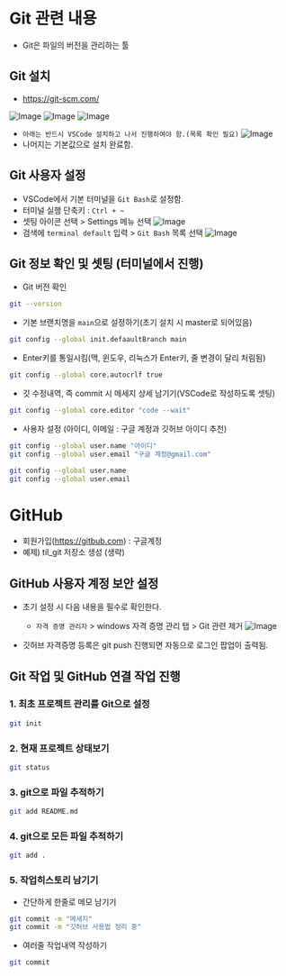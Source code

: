 # Git 관련 내용

- Git은 파일의 버전을 관리하는 툴

## Git 설치

- https://git-scm.com/

![Image](https://github.com/user-attachments/assets/5959eb6b-a11c-4a5c-a7a8-704a477069af)
![Image](https://github.com/user-attachments/assets/e18ebab7-6e6c-4c80-89bc-17367c9650e0)
![Image](https://github.com/user-attachments/assets/3494e274-e1aa-402c-a89d-a3ee0f544503)

- `아래는 반드시 VSCode 설치하고 나서 진행하여야 함.(목록 확인 필요)`
  ![Image](https://github.com/user-attachments/assets/df046492-885e-4083-b2fd-24f57fabe5c4)
- 나머지는 기본값으로 설치 완료함.

## Git 사용자 설정

- VSCode에서 기본 터미널을 `Git Bash`로 설정함.
- 터미널 실행 단축키 : `Ctrl + ~`
- 셋팅 아이콘 선택 > Settings 메뉴 선택
  ![Image](https://github.com/user-attachments/assets/baf526b3-ce3d-44fc-bcb9-716908bc6ede)
- 검색에 `terminal default` 입력 > `Git Bash` 목록 선택
  ![Image](https://github.com/user-attachments/assets/bfd588fb-9220-4603-9784-33a0ea519358)

## Git 정보 확인 및 셋팅 (터미널에서 진행)

- Git 버전 확인

```bash
git --version
```

- 기본 브랜치명을 `main`으로 설정하기(초기 설치 시 master로 되어있음)

```bash
git config --global init.defaaultBranch main
```

- Enter키를 통일시킴(맥, 윈도우, 리눅스가 Enter키, 줄 변경이 달리 처림됨)

```bash
git config --global core.autocrlf true
```

- 깃 수정내역, 즉 commit 시 메세지 상세 남기기(VSCode로 작성하도록 셋팅)

```bash
git config --global core.editor "code --wait"
```

- 사용자 설정 (아이디, 이메일 : 구글 계정과 깃허브 아이디 추천)

```bash
git config --global user.name "아이디"
git config --global user.email "구글 계정@gmail.com"
```

```bash
git config --global user.name
git config --global user.email
```

# GitHub

- 회원가입(https://gitbub.com) : 구글계정
- 예제) til_git 저장소 생성 (생략)

## GitHub 사용자 계정 보안 설정

- 초기 설정 시 다음 내용을 필수로 확인한다.

  - `자격 증명 관리자` > windows 자격 증명 관리 탭 > Git 관련 제거
    ![Image](https://github.com/user-attachments/assets/8a328177-b3ed-4693-8681-2bf213a078fc)

- 깃허브 자격증명 등록은 git push 진행되면 자동으로 로그인 팝업이 출력됨.

## Git 작업 및 GitHub 연결 작업 진행

### 1. 최초 프로젝트 관리를 Git으로 설정

```bash
git init
```

### 2. 현재 프로젝트 상태보기

```bash
git status
```

### 3. git으로 파일 추적하기

```bash
git add README.md
```

### 4. git으로 모든 파일 추적하기

```bash
git add .
```

### 5. 작업히스토리 남기기

- 간단하게 한줄로 메모 남기기

```bash
git commit -m "메세지"
git commit -m "깃허브 사용법 정리 중"
```

- 여러줄 작업내역 작성하기

```bash
git commit
```
